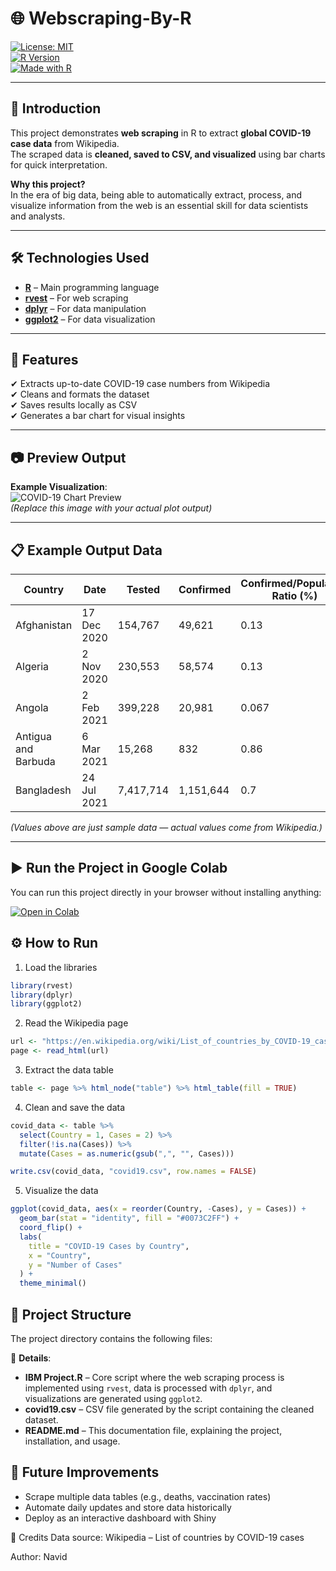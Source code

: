 # 🌐 Webscraping-By-R

[![License: MIT](https://img.shields.io/badge/License-MIT-blue.svg)](https://opensource.org/licenses/MIT)  
[![R Version](https://img.shields.io/badge/R-%3E%3D%204.0.0-blue.svg)](https://cran.r-project.org/)  
[![Made with R](https://img.shields.io/badge/Made%20with-R-blue?logo=r&logoColor=white)](https://www.r-project.org/)

---

## 📖 Introduction

This project demonstrates **web scraping** in R to extract **global COVID-19 case data** from Wikipedia.  
The scraped data is **cleaned, saved to CSV, and visualized** using bar charts for quick interpretation.  

**Why this project?**  
In the era of big data, being able to automatically extract, process, and visualize information from the web is an essential skill for data scientists and analysts.

---

## 🛠 Technologies Used

- **[R](https://www.r-project.org/)** – Main programming language  
- **[rvest](https://cran.r-project.org/web/packages/rvest/index.html)** – For web scraping  
- **[dplyr](https://dplyr.tidyverse.org/)** – For data manipulation  
- **[ggplot2](https://ggplot2.tidyverse.org/)** – For data visualization  

---

## 🚀 Features

✔ Extracts up-to-date COVID-19 case numbers from Wikipedia  
✔ Cleans and formats the dataset  
✔ Saves results locally as CSV  
✔ Generates a bar chart for visual insights  

---

## 📷 Preview Output

**Example Visualization**:  
![COVID-19 Chart Preview](assets/preview_chart.png)  
*(Replace this image with your actual plot output)*  

---

## 📋 Example Output Data

| Country       | Date         | Tested   | Confirmed | Confirmed/Population Ratio (%) |
|---------------|--------------|----------|-----------|-------------------------------|
| Afghanistan   | 17 Dec 2020  | 154,767  | 49,621    | 0.13                          |
| Algeria       | 2 Nov 2020   | 230,553  | 58,574    | 0.13                          |
| Angola        | 2 Feb 2021   | 399,228  | 20,981    | 0.067                         |
| Antigua and Barbuda | 6 Mar 2021 | 15,268 | 832       | 0.86                          |
| Bangladesh    | 24 Jul 2021  | 7,417,714| 1,151,644 | 0.7                           |


*(Values above are just sample data — actual values come from Wikipedia.)*

---


## ▶️ Run the Project in Google Colab

You can run this project directly in your browser without installing anything:  

[![Open in Colab](https://colab.research.google.com/assets/colab-badge.svg)](https://colab.research.google.com/drive/1EiVVzT1aP3byMNzeBsrVWF4W0-F65oI_#scrollTo=MKqpwKKPP51H)



## ⚙️ How to Run
1. Load the libraries

```r
library(rvest)
library(dplyr)
library(ggplot2)
```
2. Read the Wikipedia page
   
```r
url <- "https://en.wikipedia.org/wiki/List_of_countries_by_COVID-19_cases"
page <- read_html(url)

```
  
3. Extract the data table

```r
table <- page %>% html_node("table") %>% html_table(fill = TRUE)
```

4. Clean and save the data

```r
covid_data <- table %>%
  select(Country = 1, Cases = 2) %>%
  filter(!is.na(Cases)) %>%
  mutate(Cases = as.numeric(gsub(",", "", Cases)))

write.csv(covid_data, "covid19.csv", row.names = FALSE)

```

5. Visualize the data
   
```r
ggplot(covid_data, aes(x = reorder(Country, -Cases), y = Cases)) +
  geom_bar(stat = "identity", fill = "#0073C2FF") +
  coord_flip() +
  labs(
    title = "COVID-19 Cases by Country",
    x = "Country",
    y = "Number of Cases"
  ) +
  theme_minimal()


```

## 📂 Project Structure

The project directory contains the following files:



📌 **Details**:  
- **IBM Project.R** – Core script where the web scraping process is implemented using `rvest`, data is processed with `dplyr`, and visualizations are generated using `ggplot2`.  
- **covid19.csv** – CSV file generated by the script containing the cleaned dataset.  
- **README.md** – This documentation file, explaining the project, installation, and usage.  


## 🔮 Future Improvements
- Scrape multiple data tables (e.g., deaths, vaccination rates)
- Automate daily updates and store data historically
- Deploy as an interactive dashboard with Shiny

🙏 Credits
Data source: Wikipedia – List of countries by COVID-19 cases

Author: Navid
